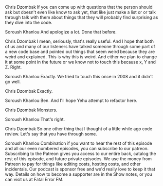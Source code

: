 Chris Dzombak
If you can come up with questions that the person should ask but doesn't even like know to ask yet, that like just make a list or or talk through talk with them about things that they will probably find surprising as they dive into the code.

Soroush Khanlou
And apologize a lot. Done that before.

Chris Dzombak
I mean, seriously, that's really useful. And I hope that both of us and many of our listeners have talked someone through some part of a new code base and pointed out things that seem weird because they are weird and explained. This is why this is weird. And either we plan to change it at some point in the future or we know not to touch this because x, Y and Z. Right.

Soroush Khanlou
Exactly. We tried to touch this once in 2008 and it didn't go well.

Chris Dzombak
Exactly.

Soroush Khanlou
Ben. And I'll hope Yehu attempt to refactor here.

Chris Dzombak
Monsters.

Soroush Khanlou
That's right.

Chris Dzombak
So one other thing that I thought of a little while ago code review. Let's say that you have through some.

Soroush Khanlou
Combination if you want to hear the rest of this episode and all our even numbered episodes, you can subscribe to our patreon. Subscribing to the Patreon gives you access to our entire back, catalog the rest of this episode, and future private episodes. We use the money from Patreon to pay for things like editing costs, hosting costs, and other incidentals. Our podcast is sponsor free and we'd really love to keep it that way. Details on how to become a supporter are in the Show notes, or you can visit us at Fatal Error FM.

